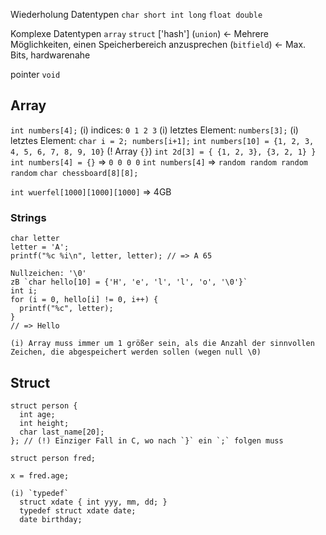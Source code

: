 Wiederholung Datentypen
`char short int long`
`float double`

Komplexe Datentypen
`array`
`struct` ['hash']
(`union`) <- Mehrere Möglichkeiten, einen Speicherbereich anzusprechen
(`bitfield`) <- Max. Bits, hardwarenahe

pointer
`void`

## Array

`int numbers[4];`
  (i) indices: `0 1 2 3`
  (i) letztes Element: `numbers[3];`
  (i) letztes Element: `char i = 2; numbers[i+1];`
`int numbers[10] = {1, 2, 3, 4, 5, 6, 7, 8, 9, 10}` (! Array `{}`)
`int 2d[3] = { {1, 2, 3}, {3, 2, 1} }`
`int numbers[4] = {}` => `0 0 0 0`
`int numbers[4]` => `random random random random`
`char chessboard[8][8];`

`int wuerfel[1000][1000][1000]` => 4GB


### Strings

    char letter
    letter = 'A';
    printf("%c %i\n", letter, letter); // => A 65

    Nullzeichen: '\0'
    zB `char hello[10] = {'H', 'e', 'l', 'l', 'o', '\0'}`
    int i;
    for (i = 0, hello[i] != 0, i++) {
      printf("%c", letter);
    }
    // => Hello

    (i) Array muss immer um 1 größer sein, als die Anzahl der sinnvollen Zeichen, die abgespeichert werden sollen (wegen null \0)


## Struct

    struct person {
      int age;
      int height;
      char last_name[20];
    }; // (!) Einziger Fall in C, wo nach `}` ein `;` folgen muss

    struct person fred;

    x = fred.age;

    (i) `typedef`
      struct xdate { int yyy, mm, dd; }
      typedef struct xdate date;
      date birthday;
